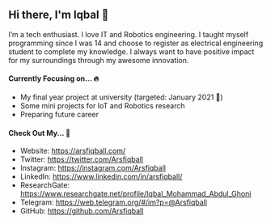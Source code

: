 ## Hi there, I'm Iqbal 👋

I’m a tech enthusiast. I love IT and Robotics engineering. I taught myself programming since I was 14 and choose to register as electrical engineering student to complete my knowledge. I always want to have positive impact for my surroundings through my awesome innovation.

#### Currently Focusing on... 🔥

* My final year project at university (targeted: January 2021 📅)
* Some mini projects for IoT and Robotics research
* Preparing future career 

#### Check Out My... 📌
* Website: https://arsfiqball.com/
* Twitter: https://twitter.com/Arsfiqball
* Instagram: https://instagram.com/Arsfiqball
* LinkedIn: https://www.linkedin.com/in/arsfiqball/
* ResearchGate: https://www.researchgate.net/profile/Iqbal_Mohammad_Abdul_Ghoni
* Telegram: https://web.telegram.org/#/im?p=@Arsfiqball
* GitHub: https://github.com/Arsfiqball
